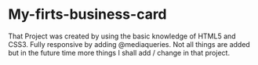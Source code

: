 # My-firts-business-card
That Project was created by using the basic knowledge of HTML5 and CSS3. Fully responsive by adding @mediaqueries. 
Not all things are added but in the future time more things I shall add / change in that project.
